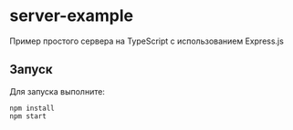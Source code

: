 # server-example

Пример простого сервера на TypeScript с использованием Express.js

## Запуск

Для запуска выполните:
```
npm install
npm start
```
